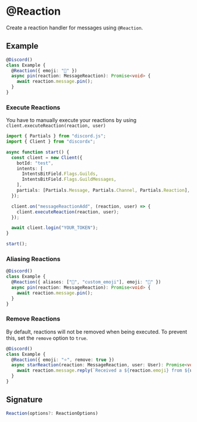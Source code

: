 # @Reaction

Create a reaction handler for messages using `@Reaction`.

## Example

```ts
@Discord()
class Example {
  @Reaction({ emoji: "📌" })
  async pin(reaction: MessageReaction): Promise<void> {
    await reaction.message.pin();
  }
}
```

### Execute Reactions

You have to manually execute your reactions by using `client.executeReaction(reaction, user)`

```ts
import { Partials } from "discord.js";
import { Client } from "discordx";

async function start() {
  const client = new Client({
    botId: "test",
    intents: [
      IntentsBitField.Flags.Guilds,
      IntentsBitField.Flags.GuildMessages,
    ],
    partials: [Partials.Message, Partials.Channel, Partials.Reaction], // Necessary to receive reactions for uncached messages
  });

  client.on("messageReactionAdd", (reaction, user) => {
    client.executeReaction(reaction, user);
  });

  await client.login("YOUR_TOKEN");
}

start();
```

### Aliasing Reactions

```ts
@Discord()
class Example {
  @Reaction({ aliases: ["📍", "custom_emoji"], emoji: "📌" })
  async pin(reaction: MessageReaction): Promise<void> {
    await reaction.message.pin();
  }
}
```

### Remove Reactions

By default, reactions will not be removed when being executed. To prevent this, set the `remove` option to `true`.

```ts
@Discord()
class Example {
  @Reaction({ emoji: "⭐", remove: true })
  async starReaction(reaction: MessageReaction, user: User): Promise<void> {
    await reaction.message.reply(`Received a ${reaction.emoji} from ${user}`);
  }
}
```

## Signature

```ts
Reaction(options?: ReactionOptions)
```
